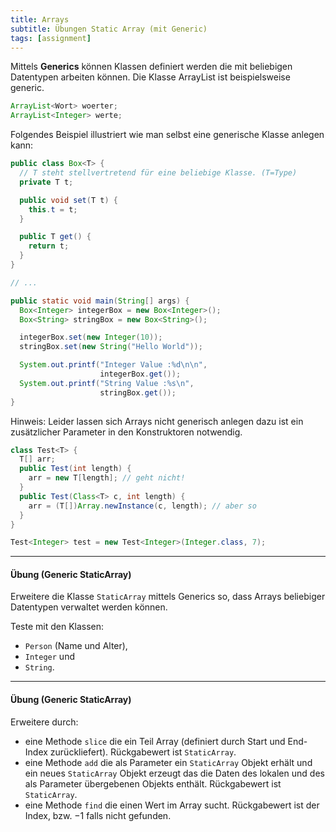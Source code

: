 ```yaml
---
title: Arrays
subtitle: Übungen Static Array (mit Generic)
tags: [assignment]
---
```




Mittels **Generics** können Klassen definiert werden die mit beliebigen Datentypen arbeiten können. Die Klasse ArrayList ist beispielsweise generic.

```java
ArrayList<Wort> woerter;
ArrayList<Integer> werte;
```

Folgendes Beispiel illustriert wie man selbst eine generische Klasse anlegen kann:

```java
public class Box<T> {
  // T steht stellvertretend für eine beliebige Klasse. (T=Type)
  private T t;

  public void set(T t) {
    this.t = t;
  }

  public T get() {
    return t;
  }
}

// ...

public static void main(String[] args) {
  Box<Integer> integerBox = new Box<Integer>();
  Box<String> stringBox = new Box<String>();

  integerBox.set(new Integer(10));
  stringBox.set(new String("Hello World"));

  System.out.printf("Integer Value :%d\n\n", 
                    integerBox.get());
  System.out.printf("String Value :%s\n", 
                    stringBox.get());
}
```


Hinweis: Leider lassen sich Arrays nicht generisch anlegen dazu ist ein zusätzlicher Parameter in den Konstruktoren notwendig.

```java
class Test<T> {
  T[] arr;
  public Test(int length) {
    arr = new T[length]; // geht nicht!
  }
  public Test(Class<T> c, int length) {
    arr = (T[])Array.newInstance(c, length); // aber so
  }
}

Test<Integer> test = new Test<Integer>(Integer.class, 7);
```



---

#### Übung (Generic StaticArray)

Erweitere die Klasse `StaticArray` mittels Generics so, dass Arrays beliebiger Datentypen verwaltet werden können.

Teste mit den Klassen:

- `Person` (Name und Alter), 
- `Integer` und 
- `String`.



---

#### Übung (Generic StaticArray)

Erweitere durch:

- eine Methode `slice` die ein Teil Array (definiert durch Start und End-Index zurückliefert). Rückgabewert ist `StaticArray`.
- eine Methode `add` die als Parameter ein `StaticArray` Objekt erhält und ein neues `StaticArray` Objekt erzeugt das die Daten des lokalen und des als Parameter übergebenen Objekts enthält.  Rückgabewert ist `StaticArray`.
- eine Methode `find` die einen Wert im Array sucht. Rückgabewert ist der Index, bzw. $-1$ falls nicht gefunden.

